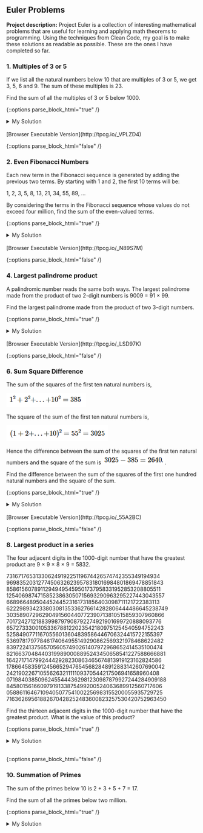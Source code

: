 ## Euler Problems

**Project description:** Project Euler is a collection of interesting mathematical problems that are useful for learning and applying math theorems to programming. Using the techniques from Clean Code, my goal is to make these solutions as readable as possible. These are the ones I have completed so far.

### 1. Multiples of 3 or 5

If we list all the natural numbers below 10 that are multiples of 3 or 5, we get 3, 5, 6 and 9. The sum of these multiples is 23.

Find the sum of all the multiples of 3 or 5 below 1000.

{::options parse_block_html="true" /}

<details><summary markdown="span">My Solution</summary>
```python
total = 0
for potential_multiple in range(1000):
  if(potential_multiple % 3 == 0 or potential_multiple % 5 == 0):
    total += potential_multiple
print(total)
```
</details>
<br/>
[Browser Executable Version](http://tpcg.io/_VPLZD4)

{::options parse_block_html="false" /}



### 2. Even Fibonacci Numbers

Each new term in the Fibonacci sequence is generated by adding the previous two terms. By starting with 1 and 2, the first 10 terms will be:

1, 2, 3, 5, 8, 13, 21, 34, 55, 89, ...

By considering the terms in the Fibonacci sequence whose values do not exceed four million, find the sum of the even-valued terms.

{::options parse_block_html="true" /}

<details><summary markdown="span">My Solution</summary>
```python
first_term = 1
second_term = 2
total = 2

while(first_term < 4e6 and second_term < 4e6):
  first_term += second_term
  if first_term % 2 == 0:
    total += first_term
  second_term += first_term
  if second_term % 2 == 0:
    total += second_term
print(total)
```
</details>
<br/>
[Browser Executable Version](http://tpcg.io/_0YXYWY)

{::options parse_block_html="false" /}

### 3. Largest Prime Factor

The prime factors of 13195 are 5, 7, 13 and 29.

What is the largest prime factor of the number 600851475143 ?

{::options parse_block_html="true" /}

<details><summary markdown="span">My Solution</summary>
```python
import math

def largest_prime_factor(factorable_number):
  prime_list = find_smaller_primes(factorable_number)
  for prime in reversed(prime_list):
    if factorable_number % prime == 0:
      return prime
  return "no prime factors."

def find_smaller_primes(upper_bound):
  primes = []
  while upper_bound % 2 == 0:
    primes.append(2)
    upper_bound //= 2

  divisor = 3
  while divisor * divisor <= upper_bound:
    if upper_bound % divisor == 0:
      primes.append(divisor)
      upper_bound //= divisor
    else:
      divisor += 2

  if upper_bound != 1: primes.append(upper_bound)
  return primes
  
print(largest_prime_factor(600851475143))
```
</details>
<br/>
[Browser Executable Version](http://tpcg.io/_N89S7M)

{::options parse_block_html="false" /}

### 4. Largest palindrome product

A palindromic number reads the same both ways. The largest palindrome made from the product of two 2-digit numbers is 9009 = 91 × 99.

Find the largest palindrome made from the product of two 3-digit numbers.

{::options parse_block_html="true" /}

<details><summary markdown="span">My Solution</summary>
```python
def largest_palindrome_product(number_of_digits):
  upper_bound = ""
  largest_palindrome = 0
  for each in range(0, number_of_digits):
    upper_bound += "9"
  upper_bound = int(upper_bound)
  while upper_bound ** 2 > largest_palindrome:
    for second_factor in reversed(range(1, upper_bound+1)):
      if is_palindrome(second_factor * upper_bound):
        largest_palindrome = max(largest_palindrome, second_factor * upper_bound)
        break
    upper_bound -= 1
  return largest_palindrome

def is_palindrome(potential_palindrome):
  letters = str(potential_palindrome)
  check_from_beginning = 0
  for check_from_end in reversed(letters):
    if check_from_end != letters[check_from_beginning]:
      return False
    check_from_beginning += 1
  return True

print(largest_palindrome_product(3))
```
</details>
<br/>
[Browser Executable Version](http://tpcg.io/_Q2GAZ7)

{::options parse_block_html="false" /}

### 5. Smallest Multiple

2520 is the smallest number that can be divided by each of the numbers from 1 to 10 without any remainder.

What is the smallest positive number that is evenly divisible by all of the numbers from 1 to 20?

{::options parse_block_html="true" /}

<details><summary markdown="span">My Solution</summary>
```python
def least_common_multiple(upper_bound):
  possible_factors_remaining = [each for each in range(2, upper_bound+1)]
  primes_and_powers = {}
  
  while possible_factors_remaining:
    prime_factor = possible_factors_remaining[0]
    primes_and_powers[prime_factor] = 1
    primes_and_powers = find_nonprime_factors(primes_and_powers, prime_factor, upper_bound)
    possible_factors_remaining = remove_multiples(possible_factors_remaining, prime_factor)
  
  total = 1
  for factor, exponent in primes_and_powers.items():
    total *= factor ** exponent
  return total

def find_nonprime_factors(primes_and_powers, prime_factor, upper_bound):
    power = 2
    while prime_factor ** power < upper_bound:
      primes_and_powers[prime_factor] = primes_and_powers.get(prime_factor) + 1
      power += 1
    return primes_and_powers
  
def remove_multiples(possible_factors_remaining, prime_factor):
    for multiple in possible_factors_remaining:
      if multiple % prime_factor == 0:
        possible_factors_remaining.remove(multiple)
    return possible_factors_remaining
  

print(least_common_multiple(20))
```
</details>
<br/>
[Browser Executable Version](http://tpcg.io/_LSD97K)

{::options parse_block_html="false" /}

### 6. Sum Square Difference

The sum of the squares of the first ten natural numbers is,

<img src="images/sum_square1.PNG?raw=true"/>

The square of the sum of the first ten natural numbers is,

<img src="images/sum_square2.PNG?raw=true"/>

Hence the difference between the sum of the squares of the first ten natural numbers and the square of the sum is
<img src="images/sum_square3.PNG?raw=true"/>.

Find the difference between the sum of the squares of the first one hundred natural numbers and the square of the sum.

{::options parse_block_html="true" /}

<details><summary markdown="span">My Solution</summary>
```python
def square_of_sum(upper_bound):
    sum_to_be_squared = 0
    for each in range(1, upper_bound+1):
        sum_to_be_squared += each
    return sum_to_be_squared ** 2
	
def sum_of_squares(upper_bound):
    sum_of_squares = 0
    for each in range(1, upper_bound+1):
        sum_of_squares += each ** 2
    return sum_of_squares

print(square_of_sum(100) - sum_of_squares(100))
```
</details>
<br/>
[Browser Executable Version](http://tpcg.io/_KIMC2B)

{::options parse_block_html="false" /}

### 7. 10001st Prime

By listing the first six prime numbers: 2, 3, 5, 7, 11, and 13, we can see that the 6th prime is 13.

What is the 10 001st prime number?

{::options parse_block_html="true" /}

<details><summary markdown="span">My Solution</summary>
```python
import math


def is_prime(potential_prime):
  if (potential_prime == 1): return False
  if (potential_prime < 4): return True
  if (potential_prime % 2 == 0): return False
  if (potential_prime < 9): return True
  if (potential_prime % 3 == 0): return False
  max_prime_factor = math.floor(math.sqrt(potential_prime))
  prime_factor = 5
  while prime_factor <= max_prime_factor:
    if potential_prime % prime_factor == 0: return False
    if potential_prime % (prime_factor + 2) == 0: return False
    prime_factor += 6
  return True


def nth_prime(n):
  count = 1
  candidate = 1
  while (count < n):
    candidate = candidate + 2
    if (is_prime(candidate)): count += 1
  return candidate


print(nth_prime(10001))
```
</details>
<br/>
[Browser Executable Version](http://tpcg.io/_55A2BC)

{::options parse_block_html="false" /}

### 8. Largest product in a series

The four adjacent digits in the 1000-digit number that have the greatest product are 9 × 9 × 8 × 9 = 5832.

73167176531330624919225119674426574742355349194934
96983520312774506326239578318016984801869478851843
85861560789112949495459501737958331952853208805511
12540698747158523863050715693290963295227443043557
66896648950445244523161731856403098711121722383113
62229893423380308135336276614282806444486645238749
30358907296290491560440772390713810515859307960866
70172427121883998797908792274921901699720888093776
65727333001053367881220235421809751254540594752243
52584907711670556013604839586446706324415722155397
53697817977846174064955149290862569321978468622482
83972241375657056057490261407972968652414535100474
82166370484403199890008895243450658541227588666881
16427171479924442928230863465674813919123162824586
17866458359124566529476545682848912883142607690042
24219022671055626321111109370544217506941658960408
07198403850962455444362981230987879927244284909188
84580156166097919133875499200524063689912560717606
05886116467109405077541002256983155200055935729725
71636269561882670428252483600823257530420752963450

Find the thirteen adjacent digits in the 1000-digit number that have the greatest product. What is the value of this product?

{::options parse_block_html="true" /}

<details><summary markdown="span">My Solution</summary>
```python
import math

def product_finder(sequence_with_newlines, digits):
  if len(sequence_with_newlines) < digits: raise ValueError("Sequence is too short.")
  sequence = [int(every_number) for every_number in sequence_with_newlines if every_number != "\n"] 
  candidates = []
  for candidate_initialization in range(0, digits):
    candidates.append(sequence.pop(0))
  product = 1
  while(sequence):
    candidates.remove(candidates[0])
    candidates.append(sequence.pop(0))
    product = max(product, math.prod(candidates))
  return product

sequence = '''73167176531330624919225119674426574742355349194934
96983520312774506326239578318016984801869478851843
85861560789112949495459501737958331952853208805511
12540698747158523863050715693290963295227443043557
66896648950445244523161731856403098711121722383113
62229893423380308135336276614282806444486645238749
30358907296290491560440772390713810515859307960866
70172427121883998797908792274921901699720888093776
65727333001053367881220235421809751254540594752243
52584907711670556013604839586446706324415722155397
53697817977846174064955149290862569321978468622482
83972241375657056057490261407972968652414535100474
82166370484403199890008895243450658541227588666881
16427171479924442928230863465674813919123162824586
17866458359124566529476545682848912883142607690042
24219022671055626321111109370544217506941658960408
07198403850962455444362981230987879927244284909188
84580156166097919133875499200524063689912560717606
05886116467109405077541002256983155200055935729725
71636269561882670428252483600823257530420752963450'''

print(product_finder(sequence, 13))
```
</details>
<br/>
[Browser Executable Version](http://tpcg.io/_J5HTW2)

{::options parse_block_html="false" /}

### 9. Special Pythagorean Triplet

A Pythagorean triplet is a set of three natural numbers, a < b < c, for which,

a^2 + b^2 = c^2
For example, 32 + 42 = 9 + 16 = 25 = 52.

There exists exactly one Pythagorean triplet for which a + b + c = 1000.
Find the product abc.

{::options parse_block_html="true" /}

<details><summary markdown="span">My Solution</summary>
```python
# a **2 + b **2 = c **2. find a + b + c = 1000
#return the product of abc
import math

def p_trip_product(total):
  for m in reversed(range(1, int(math.sqrt(total))+1)):
    n = (total - 2*m**2) / (2*m)
    if (m > n) & (n > 0):
      if int(n) == float(n):
        if (m % 2 == 0) ^ (n % 2 == 0):
          a = m**2 - n**2
          b = 2*m*n
          c = m**2 + n**2
          print(str(a) + " " + str(b) + " " + str(c))
          return a*b*c
  return 0 #no triples found

print(p_trip_product(100))
'''
process of elimination seems like it would
get us there pretty fast
but is there a cool way?
Euclid's formula is the cool way
'''
```
</details>
<br/>

{::options parse_block_html="false" /}

### 10. Summation of Primes

The sum of the primes below 10 is 2 + 3 + 5 + 7 = 17.

Find the sum of all the primes below two million.

{::options parse_block_html="true" /}

<details><summary markdown="span">My Solution</summary>
```python
import math


def prime_sum(upper_bound):
  is_prime = [True] * upper_bound
  is_prime[0] = False
  is_prime[1] = False
  max_prime_factor = math.floor(math.sqrt(upper_bound))

  for prime in range(2, max_prime_factor + 1):
    multiple = prime * 2
    while multiple < upper_bound:
      is_prime[multiple] = False
      multiple += prime

  prime = []

  for confirmed_prime in range(upper_bound):
    if is_prime[confirmed_prime] == True:
      prime.append(confirmed_prime)

  return sum(prime)


print(prime_sum(2000000))
```
</details>
<br/>

{::options parse_block_html="false" /}

For more details see [GitHub Flavored Markdown](https://guides.github.com/features/mastering-markdown/).
